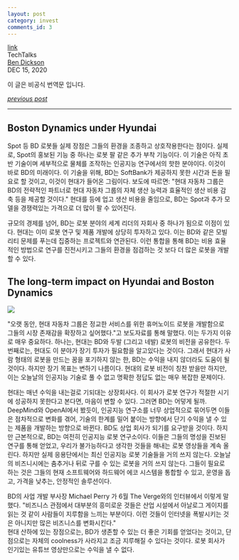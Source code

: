 ```yaml
---
layout: post
category: invest
comments_id: 3
---
```

[link](https://bdtechtalks.com/2020/12/15/boston-dynamics-hyundai-acquisition/)  
TechTalks  
[Ben Dickson](https://bdtechtalks.com/author/bendee983/)  
DEC 15, 2020

이 글은 비공식 번역문 입니다.

*[previous post](https://yongqyu.github.io/tech-the-fate-of-boston-dynamics-1.html)*  

-----------------------------------------------------

## Boston Dynamics under Hyundai

Spot 등 BD 로봇들 실제 장점은 그들의 환경을 조종하고 상호작용한다는 점이다. 실제로, Spot의 홍보된 기능 중 하나는 로봇 팔 같은 추가 부착 기능이다. 이 기술은 아직 초반 기술이며 세부적으로 물체를 조작하는 인공지능 연구에서의 핫한 분야이다. 이것이 바로 BD의 미래이다. 이 기술을 위해, BD는 SoftBank가 제공하지 못한 시간과 돈을 필요로 할 것이고, 이것이 현대가 들어온 그림이다. 보도에 따르면: "현대 자동차 그룹은 BD의 전략적인 파트너로 현대 자동차 그룹의 자체 생산 능력과 효율적인 생산 비용 감축 등을 제공할 것이다." 현대를 등에 업고 생산 비용을 줄임으로, BD는 Spot과 추가 모델을 경쟁력있는 가격으로 더 많이 팔 수 있어진다.

규모의 경제를 넘어, BD는 로봇 분야의 세계 리더의 자회사 중 하나가 됨으로 이점이 있다. 현대는 이미 로봇 연구 및 제품 개발에 상당히 투자하고 있다. 이는 BD와 같은 모빌리티 문제를 푸는데 집중하는 프로젝트와 연관된다. 이런 통합을 통해 BD는 비용 효율적인 방법으로 연구를 진전시키고 그들의 환경을 점검하는 것 보다 더 많은 로봇을 개발할 수 있다. 

## The long-term impact on Hyundai and Boston Dynamics

![](https://i0.wp.com/bdtechtalks.com/wp-content/uploads/2020/12/boston-dynamics-spot.jpg?resize=696%2C389&ssl=1)


"오랫 동안, 현대 자동차 그룹은 정교한 서비스를 위한 휴머노이드 로봇을 개발함으로 그들의 시장 존재감을 확장하고 싶어했다."고 보도자료를 통해 말했다. 이는 두가지 이유로 매우 중요하다. 하나는, 현대는 BD와 두발 (그리고 네발) 로봇의 비전을 공유한다. 두번째로는, 현대도 이 분야가 장기 투자가 필요함을 알고있다는 것이다. 그래서 현대가 사람 형태의 로봇을 만드는 꿈을 포기하지 않는 한, BD는 수익을 내지 않더라도 도움이 될 것이다. 하지만 장기 목표는 변하기 나름이다. 현대의 로봇 비전이 칭찬 받을만 하지만, 이는 오늘날의 인공지능 기술로 풀 수 없고 명확한 정답도 없는 매우 복잡한 문제이다. 

현대는 매년 수익을 내는걸로 기되대는 상장회사다. 이 회사가 로봇 연구가 적절한 시기에 성공하지 못한다고 본다면, 마음이 변할 수 있다. 그러면 BD는 어덯게 될까. DeepMind와 OpenAI에서 봤듯이, 인공지능 연구소를 너무 상업적으로 묶어두면 이들은 점차적으로 변화를 겪어, 기술의 한계를 밀어 붙이는 방향에서 단기 수익을 낼 수 있는 제품을 개발하는 방향으로 바뀐다. BD도 상업 회사가 되기를 요구받을 것이다. 하지만 근본적으로, BD는 여전히 인공지능 로봇 연구소이다. 이들은 그들의 명성을 진보된 연구를 통해 얻었고, 우리가 불가능하다고 생각한 것들을 해내는 로봇 영상들을 계속 올린다. 하지만 실제 응용단에서는 최신 인공지능 로봇 기술들을 거의 쓰지 않는다. 오늘날의 비즈니시에는 춤추거나 뒤로 구를 수 있는 로봇을 거의 쓰지 않는다. 그들이 필요로 하는 것은 그들의 현재 소프트웨어와 하드웨어 에코 시스템을 통합할 수 있고, 운영을 돕고, 가격을 낮추는, 안정적인 솔루션이다.

BD의 사업 개발 부사장 Michael Perry 가 6월 The Verge와의 인터뷰에서 이렇게 말했다. "비즈니스 관점에서 대부분의 흥미로운 것들은 산업 시설에서 아날로그 게이지를 읽는 것 같이 사람들이 지루함을 느끼는 부분이다. 이런 것들이 인터넷을 폭발시키는 것은 아니지만 많은 비즈니스를 변화시킨다."   
현대 산하에 있는 장점으로는, BD가 생존할 수 있는 더 좋은 기회를 얻었다는 것이고, 단점으로는 자체의 coolness가 사라지고 조금 지루해질 수 있다는 것이다. 로봇 회사가 인기있는 유튜브 영상만으로는 수익을 낼 수 없다.
